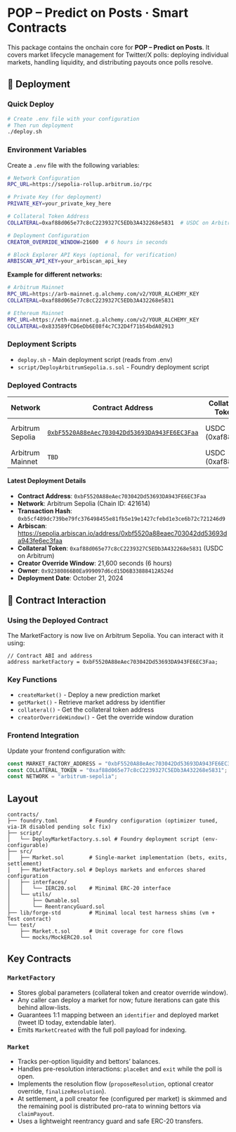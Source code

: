 # POP – Predict on Posts · Smart Contracts

This package contains the onchain core for **POP – Predict on Posts**. It covers market lifecycle management for Twitter/X polls: deploying individual markets, handling liquidity, and distributing payouts once polls resolve.

## 🚀 Deployment

### Quick Deploy

```bash
# Create .env file with your configuration
# Then run deployment
./deploy.sh
```

### Environment Variables

Create a `.env` file with the following variables:

```bash
# Network Configuration
RPC_URL=https://sepolia-rollup.arbitrum.io/rpc

# Private Key (for deployment)
PRIVATE_KEY=your_private_key_here

# Collateral Token Address
COLLATERAL=0xaf88d065e77c8cC2239327C5EDb3A432268e5831  # USDC on Arbitrum Sepolia

# Deployment Configuration
CREATOR_OVERRIDE_WINDOW=21600  # 6 hours in seconds

# Block Explorer API Keys (optional, for verification)
ARBISCAN_API_KEY=your_arbiscan_api_key
```

**Example for different networks:**

```bash
# Arbitrum Mainnet
RPC_URL=https://arb-mainnet.g.alchemy.com/v2/YOUR_ALCHEMY_KEY
COLLATERAL=0xaf88d065e77c8cC2239327C5EDb3A432268e5831

# Ethereum Mainnet  
RPC_URL=https://eth-mainnet.g.alchemy.com/v2/YOUR_ALCHEMY_KEY
COLLATERAL=0x833589fCD6eDb6E08f4c7C32D4f71b54bdA02913
```

### Deployment Scripts

- `deploy.sh` - Main deployment script (reads from .env)
- `script/DeployArbitrumSepolia.s.sol` - Foundry deployment script

### Deployed Contracts

| Network | Contract Address | Collateral Token | Status |
|---------|------------------|------------------|---------|
| Arbitrum Sepolia | [`0xbF5520A88eAec703042Dd53693DA943FE6EC3Faa`](https://sepolia.arbiscan.io/address/0xbf5520a88eaec703042dd53693da943fe6ec3faa) | USDC (0xaf88d...) | ✅ **Deployed & Verified** |
| Arbitrum Mainnet | `TBD` | USDC (0xaf88d...) | Ready for deployment |

#### Latest Deployment Details

- **Contract Address**: `0xbF5520A88eAec703042Dd53693DA943FE6EC3Faa`
- **Network**: Arbitrum Sepolia (Chain ID: 421614)
- **Transaction Hash**: `0xb5cf489dc739be79fc376498455e81fb5e19e1427cfebd1e3ce6b72c721246d9`
- **Arbiscan**: https://sepolia.arbiscan.io/address/0xbf5520a88eaec703042dd53693da943fe6ec3faa
- **Collateral Token**: `0xaf88d065e77c8cC2239327C5EDb3A432268e5831` (USDC on Arbitrum)
- **Creator Override Window**: 21,600 seconds (6 hours)
- **Owner**: `0x92380866B0Ea999097d6cd15D6B33888412A524d`
- **Deployment Date**: October 21, 2024

## 🔗 Contract Interaction

### Using the Deployed Contract

The MarketFactory is now live on Arbitrum Sepolia. You can interact with it using:

```solidity
// Contract ABI and address
address marketFactory = 0xbF5520A88eAec703042Dd53693DA943FE6EC3Faa;
```

### Key Functions

- `createMarket()` - Deploy a new prediction market
- `getMarket()` - Retrieve market address by identifier
- `collateral()` - Get the collateral token address
- `creatorOverrideWindow()` - Get the override window duration

### Frontend Integration

Update your frontend configuration with:

```javascript
const MARKET_FACTORY_ADDRESS = "0xbF5520A88eAec703042Dd53693DA943FE6EC3Faa";
const COLLATERAL_TOKEN = "0xaf88d065e77c8cC2239327C5EDb3A432268e5831"; // USDC
const NETWORK = "arbitrum-sepolia";
```

## Layout

```
contracts/
├── foundry.toml          # Foundry configuration (optimizer tuned, via-IR disabled pending solc fix)
├── script/
│   └── DeployMarketFactory.s.sol # Foundry deployment script (env-configurable)
├── src/
│   ├── Market.sol        # Single-market implementation (bets, exits, settlement)
│   ├── MarketFactory.sol # Deploys markets and enforces shared configuration
│   ├── interfaces/
│   │   └── IERC20.sol    # Minimal ERC-20 interface
│   └── utils/
│       ├── Ownable.sol
│       └── ReentrancyGuard.sol
├── lib/forge-std         # Minimal local test harness shims (vm + Test contract)
└── test/
    ├── Market.t.sol      # Unit coverage for core flows
    └── mocks/MockERC20.sol
```

## Key Contracts

### `MarketFactory`

- Stores global parameters (collateral token and creator override window).
- Any caller can deploy a market for now; future iterations can gate this behind allow-lists.
- Guarantees 1:1 mapping between an `identifier` and deployed market (tweet ID today, extendable later).
- Emits `MarketCreated` with the full poll payload for indexing.

### `Market`

- Tracks per-option liquidity and bettors’ balances.
- Handles pre-resolution interactions: `placeBet` and `exit` while the poll is open.
- Implements the resolution flow (`proposeResolution`, optional creator override, `finalizeResolution`).
- At settlement, a poll creator fee (configured per market) is skimmed and the remaining pool is distributed pro-rata to winning bettors via `claimPayout`.
- Uses a lightweight reentrancy guard and safe ERC-20 transfers.
